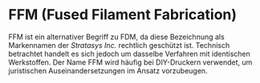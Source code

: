 # FFM (Fused Filament Fabrication)

FFM ist ein alternativer Begriff zu FDM, da diese Bezeichnung als Markennamen der _Stratasys Inc._ rechtlich geschützt ist. Technisch betrachtet handelt es sich jedoch um dasselbe Verfahren mit identischen Werkstoffen. Der Name FFM wird häufig bei DIY-Druckern verwendet, um juristischen Auseinandersetzungen im Ansatz vorzubeugen.
